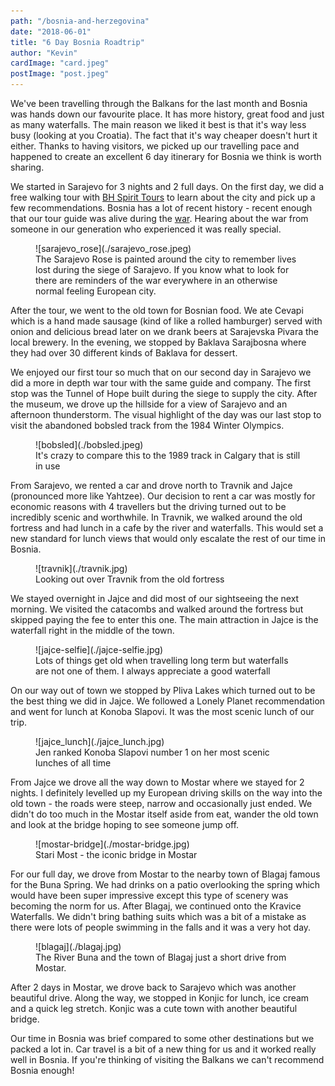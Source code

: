 ```yaml
---
path: "/bosnia-and-herzegovina"
date: "2018-06-01"
title: "6 Day Bosnia Roadtrip"
author: "Kevin"
cardImage: "card.jpeg"
postImage: "post.jpeg"
---
```


We've been travelling through the Balkans for the last month and Bosnia was hands down our favourite place. It has more history, great food and just as many waterfalls. The main reason we liked it best is that it's way less busy (looking at you Croatia). The fact that it's way cheaper doesn't hurt it either. Thanks to having visitors, we picked up our travelling pace and happened to create an excellent 6 day itinerary for Bosnia we think is worth sharing.

We started in Sarajevo for 3 nights and 2 full days. On the first day, we did a free walking tour with [BH Spirit Tours](http://www.bhspirit.com/) to learn about the city and pick up a few recommendations. Bosnia has a lot of recent history - recent enough that our tour guide was alive during the [war](https://en.wikipedia.org/wiki/Yugoslav_Wars). Hearing about the war from someone in our generation who experienced it was really special.

<figure>
  ![sarajevo_rose](./sarajevo_rose.jpeg)
  <figcaption>
    The Sarajevo Rose is painted around the city to remember lives lost during the siege of Sarajevo. If you know what to look for there are reminders of the war everywhere in an otherwise normal feeling European city.
  </figcaption>
</figure>

After the tour, we went to the old town for Bosnian food. We ate Cevapi which is a hand made sausage (kind of like a rolled hamburger) served with onion and delicious bread later on we drank beers at Sarajevska Pivara the local brewery. In the evening, we stopped by Baklava Sarajbosna where they had over 30 different kinds of Baklava for dessert.

We enjoyed our first tour so much that on our second day in Sarajevo we did a more in depth war tour with the same guide and company. The first stop was the Tunnel of Hope built during the siege to supply the city. After the museum, we drove up the hillside for a view of Sarajevo and an afternoon thunderstorm. The visual highlight of the day was our last stop to visit the abandoned bobsled track from the 1984 Winter Olympics.

<figure>
  ![bobsled](./bobsled.jpeg)
  <figcaption>It's crazy to compare this to the 1989 track in Calgary that is still in use</figcaption>
</figure>

From Sarajevo, we rented a car and drove north to Travnik and Jajce (pronounced more like Yahtzee). Our decision to rent a car was mostly for economic reasons with 4 travellers but the driving turned out to be incredibly scenic and worthwhile. In Travnik, we walked around the old fortress and had lunch in a cafe by the river and waterfalls. This would set a new standard for lunch views that would only escalate the rest of our time in Bosnia.

<figure>
  ![travnik](./travnik.jpg)
  <figcaption>Looking out over Travnik from the old fortress</figcaption>
</figure>

We stayed overnight in Jajce and did most of our sightseeing the next morning. We visited the catacombs and walked around the fortress but skipped paying the fee to enter this one. The main attraction in Jajce is the waterfall right in the middle of the town.

<figure>
  ![jajce-selfie](./jajce-selfie.jpg)
  <figcaption>
    Lots of things get old when travelling long term but waterfalls are not one of them. I always appreciate a good waterfall
  </figcaption>
</figure>

On our way out of town we stopped by Pliva Lakes which turned out to be the best thing we did in Jajce. We followed a Lonely Planet recommendation and went for lunch at Konoba Slapovi. It was the most scenic lunch of our trip.

<figure>
  ![jajce_lunch](./jajce_lunch.jpg)
  <figcaption>Jen ranked Konoba Slapovi number 1 on her most scenic lunches of all time</figcaption>
</figure>

From Jajce we drove all the way down to Mostar where we stayed for 2 nights. I definitely levelled up my European driving skills on the way into the old town - the roads were steep, narrow and occasionally just ended. We didn't do too much in the Mostar itself aside from eat, wander the old town and look at the bridge hoping to see someone jump off.

<figure>
  ![mostar-bridge](./mostar-bridge.jpg)
  <figcaption>Stari Most - the iconic bridge in Mostar</figcaption>
</figure>

For our full day, we drove from Mostar to the nearby town of Blagaj famous for the Buna Spring. We had drinks on a patio overlooking the spring which would have been super impressive except this type of scenery was becoming the norm for us. After Blagaj, we continued onto the Kravice Waterfalls. We didn't bring bathing suits which was a bit of a mistake as there were lots of people swimming in the falls and it was a very hot day.

<figure>
  ![blagaj](./blagaj.jpg)
  <figcaption>The River Buna and the town of Blagaj just a short drive from Mostar.</figcaption>
</figure>

After 2 days in Mostar, we drove back to Sarajevo which was another beautiful drive. Along the way, we stopped in Konjic for lunch, ice cream and a quick leg stretch. Konjic was a cute town with another beautiful bridge.

Our time in Bosnia was brief compared to some other destinations but we packed a lot in. Car travel is a bit of a new thing for us and it worked really well in Bosnia. If you're thinking of visiting the Balkans we can't recommend Bosnia enough!
